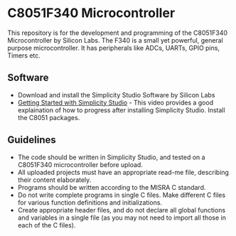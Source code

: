# C8051F340 Microcontroller
This repository is for the development and programming of the C8051F340 Microcontroller by Silicon Labs. The F340 is a small yet powerful, general purpose microcontroller. It has peripherals like ADCs, UARTs, GPIO pins, Timers etc.

## Software
*  Download and install the Simplicity Studio Software by Silicon Labs
*  [Getting Started with Simplicity Studio](https://www.youtube.com/watch?v=oa0_xmd2qfc) - This video provides a good explaination of how to progress after installing Simplicity Studio. Install the C8051 packages.

## Guidelines
* The code should be written in Simplicity Studio, and tested on a C8051F340 microcontroller before upload.
* All uploaded projects must have an appropriate read-me file, describing their content elaborately.
* Programs should be written according to the MISRA C standard.
* Do not write complete programs in single C files. Make different C files for various function definitions and initializations.
* Create appropriate header files, and do not declare all global functions and variables in a single file (as you may not need to import all those in each of the C files).
